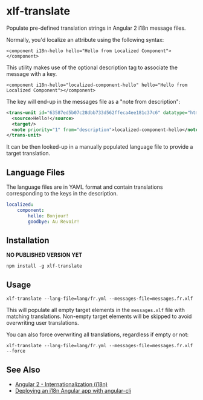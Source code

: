 # xlf-translate

Populate pre-defined translation strings in Angular 2 i18n message files.

Normally, you'd localize an attribute using the following syntax:

```
<component i18n-hello hello="Hello from Localized Component"></component>
```

This utility makes use of the optional description tag to associate the message with a key.
```
<component i18n-hello="localized-component-hello" hello="Hello from Localized Component"></component>
```

The key will end-up in the messages file as a "note from description":

```xml
<trans-unit id="63587ed5b07c28dbb733d562ffeca4ee181c37c6" datatype="html">
  <source>Hello!</source>
  <target/>
  <note priority="1" from="description">localized-component-hello</note>
</trans-unit>
```

It can be then looked-up in a manually populated language file to provide a target translation.

## Language Files

The language files are in YAML format and contain translations corresponding to the keys in the description.

```yaml
localized:
    component:
        hello: Bonjour!
        goodbye: Au Revoir!

```

## Installation

**NO PUBLISHED VERSION YET**

`npm install -g xlf-translate`

## Usage

`xlf-translate --lang-file=lang/fr.yml --messages-file=messages.fr.xlf`

This will populate all empty target elements in the `messages.xlf` file with matching translations. Non-empty target elements will be skipped to avoid overwriting user translations.

You can also force overwriting all translations, regardless if empty or not:

`xlf-translate --lang-file=lang/fr.yml --messages-file=messages.fr.xlf --force`

## See Also

* [Angular 2 - Internationalization (i18n)](https://angular.io/docs/ts/latest/cookbook/i18n.html)
* [Deploying an i18n Angular app with angular-cli](https://medium.com/@feloy/deploying-an-i18n-angular-app-with-angular-cli-fc788f17e358#.2qlq8lfad)

